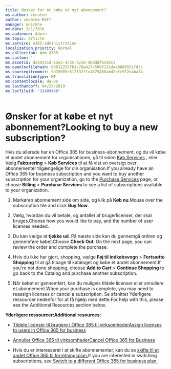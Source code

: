 ```yaml
---
title: Ønsker for at købe et nyt abonnement?
ms.author: cmcatee
author: cmcatee-MSFT
manager: mnirkhe
ms.date: 3/1/2018
ms.audience: Admin
ms.topic: article
ms.service: o365-administration
localization_priority: Normal
ms.collection: Adm_O365
ms.custom: ''
ms.assetid: d2a9331d-12e3-4c35-b216-4bdddf6c92c3
ms.openlocfilehash: 68912255fb1c76e417c59bf131dae08d8551fd3c
ms.sourcegitcommit: 9d78905c512192ffc4675468abd2efc5f2e4baf4
ms.translationtype: MT
ms.contentlocale: da-DK
ms.lasthandoff: 04/23/2019
ms.locfileid: "32409468"
---
```

# <a name="looking-to-buy-a-new-subscription"></a><span data-ttu-id="a11ad-102">Ønsker for at købe et nyt abonnement?</span><span class="sxs-lookup"><span data-stu-id="a11ad-102">Looking to buy a new subscription?</span></span>

<span data-ttu-id="a11ad-103">Hvis du allerede har en Office 365 for business-abonnement, og du vil købe et andet abonnement for organisationen, gå til siden [Køb Services](https://go.microsoft.com/fwlink/p/?linkid=868433) , eller Vælg **Fakturering** \> **Køb Services** til at få vist en oversigt over abonnementer tilgængelige for din organisation.</span><span class="sxs-lookup"><span data-stu-id="a11ad-103">If you already have an Office 365 for business subscription and you want to buy another subscription for your organization, go to the [Purchase Services](https://go.microsoft.com/fwlink/p/?linkid=868433) page, or choose **Billing** \> **Purchase Services** to see a list of subscriptions available to your organization.</span></span> 
  
1. <span data-ttu-id="a11ad-104">Markøren abonnement side om side, og klik på **Køb nu**.</span><span class="sxs-lookup"><span data-stu-id="a11ad-104">Mouse over the subscription tile and click **Buy Now**.</span></span>
    
2. <span data-ttu-id="a11ad-105">Vælg, hvordan du vil betale, og antallet af brugerlicenser, der skal bruges.</span><span class="sxs-lookup"><span data-stu-id="a11ad-105">Choose how you would like to pay, and the number of user licenses needed.</span></span>
    
3. <span data-ttu-id="a11ad-106">Du kan vælge at **tjekke ud**. På næste side kan du gennemgå ordren og gennemføre købet.</span><span class="sxs-lookup"><span data-stu-id="a11ad-106">Choose **Check Out**. On the next page, you can review the order and complete the purchase.</span></span>
    
4. <span data-ttu-id="a11ad-107">Hvis du ikke har gjort, shopping, vælge **Føj til indkøbsvogn** \> **Fortsætte Shopping** til at gå tilbage til kataloget og købe et andet abonnement.</span><span class="sxs-lookup"><span data-stu-id="a11ad-107">If you're not done shopping, choose **Add to Cart** \> **Continue Shopping** to go back to the Catalog and purchase another subscription.</span></span> 
    
5. <span data-ttu-id="a11ad-108">Når købet er gennemført, kan du muligvis tildele licenser eller annullere et abonnement.</span><span class="sxs-lookup"><span data-stu-id="a11ad-108">When your purchase is complete, you may need to reassign licenses or cancel a subscription.</span></span> <span data-ttu-id="a11ad-109">Se afsnittet Yderligere ressourcer nedenfor for at få hjælp med dette.</span><span class="sxs-lookup"><span data-stu-id="a11ad-109">For help with this, please see the Additional Resources section below.</span></span>
    
 <span data-ttu-id="a11ad-110">**Yderligere ressourcer:**</span><span class="sxs-lookup"><span data-stu-id="a11ad-110">**Additional resources:**</span></span>
  
- [<span data-ttu-id="a11ad-111">Tildele licenser til brugere i Office 365 til virksomheder</span><span class="sxs-lookup"><span data-stu-id="a11ad-111">Assign licenses to users in Office 365 for business</span></span>](https://support.office.com/article/997596b5-4173-4627-b915-36abac6786dc)
    
- [<span data-ttu-id="a11ad-112">Annuller Office 365 til virksomheder</span><span class="sxs-lookup"><span data-stu-id="a11ad-112">Cancel Office 365 for Business</span></span>](https://support.office.com/article/b1bc0bef-4608-4601-813a-cdd9f746709a)
    
- <span data-ttu-id="a11ad-113">Hvis du er interesseret i at skifte abonnementer, kan du se [skifte til et andet Office 365 til forretningsplan.](https://support.office.com/article/73318661-8f33-478b-bcc7-fb8d69dbb22a)</span><span class="sxs-lookup"><span data-stu-id="a11ad-113">If you are interested in switching subscriptions, see [Switch to a different Office 365 for business plan.](https://support.office.com/article/73318661-8f33-478b-bcc7-fb8d69dbb22a)</span></span>
    

